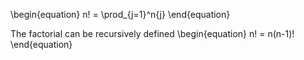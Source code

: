 \begin{equation}
n! = \prod_{j=1}^n{j}
\end{equation}

The factorial can be recursively defined
\begin{equation}
n! = n(n-1)!
\end{equation}
